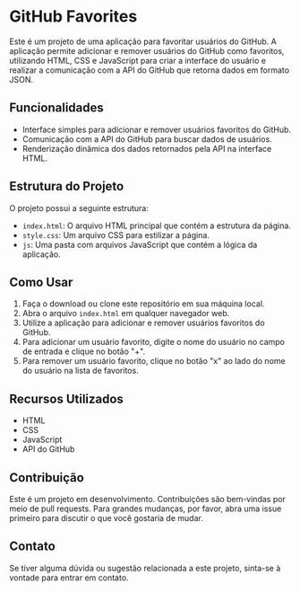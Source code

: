 # GitHub Favorites

Este é um projeto de uma aplicação para favoritar usuários do GitHub. A aplicação permite adicionar e remover usuários do GitHub como favoritos, utilizando HTML, CSS e JavaScript para criar a interface do usuário e realizar a comunicação com a API do GitHub que retorna dados em formato JSON.

## Funcionalidades

- Interface simples para adicionar e remover usuários favoritos do GitHub.
- Comunicação com a API do GitHub para buscar dados de usuários.
- Renderização dinâmica dos dados retornados pela API na interface HTML.

## Estrutura do Projeto

O projeto possui a seguinte estrutura:

- `index.html`: O arquivo HTML principal que contém a estrutura da página.
- `style.css`: Um arquivo CSS para estilizar a página.
- `js`: Uma pasta com arquivos JavaScript que contém a lógica da aplicação.

## Como Usar

1. Faça o download ou clone este repositório em sua máquina local.
2. Abra o arquivo `index.html` em qualquer navegador web.
3. Utilize a aplicação para adicionar e remover usuários favoritos do GitHub.
4. Para adicionar um usuário favorito, digite o nome do usuário no campo de entrada e clique no botão "+".
5. Para remover um usuário favorito, clique no botão "x" ao lado do nome do usuário na lista de favoritos.

## Recursos Utilizados

- HTML
- CSS
- JavaScript
- API do GitHub

## Contribuição

Este é um projeto em desenvolvimento. Contribuições são bem-vindas por meio de pull requests. Para grandes mudanças, por favor, abra uma issue primeiro para discutir o que você gostaria de mudar.

## Contato

Se tiver alguma dúvida ou sugestão relacionada a este projeto, sinta-se à vontade para entrar em contato.
